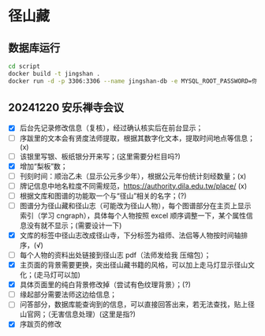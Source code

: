 # 径山藏

## 数据库运行
```bash
cd script
docker build -t jingshan .
docker run -d -p 3306:3306 --name jingshan-db -e MYSQL_ROOT_PASSWORD=你的密码 jingshan
```

## 20241220 安乐禅寺会议
- [x] 后台先记录修改信息（复核），经过确认核实后在前台显示；
- [ ] 序跋里的文本会有贤度法师提取，根据其数字化文本，提取时间地点等信息；(x)
- [ ] 该银里写银、板纸银分开来写；(这里需要分栏目吗?)
- [x] 增加“梨板”数；
- [ ] 刊刻时间：顺治乙未（显示公元多少年），根据公元年份统计刻经数量；(x)
- [ ] 牌记信息中地名粒度不同需规范，https://authority.dila.edu.tw/place/ (x)
- [ ] 根据文库和图谱的功能取一个与“径山”相关的名字；(?)
- [ ] 图谱分为径山藏和径山志（可能改为径山人物），每个图谱部分在主页上显示索引（学习 cngraph），具体每个人物按照 excel 顺序调整一下，某个属性信息没有就不显示；(需要设计一下)
- [x] 文库的标签中径山志改成径山寺，下分标签为祖师、法侣等人物按时间轴排序，(√)
- [ ] 每个人物的资料出处链接到径山志 pdf（法师发给我 压缩包）；
- [x] 主页面的背景需要更换，突出径山藏书籍的风格，可以加上走马灯显示径山文化；(走马灯可以加)
- [x] 具体页面里的纯白背景修改掉（尝试有色纹理背景）；(?)
- [ ] 缘起部分需要法师这边给信息；
- [ ] 问答部分，数据库能查询到的信息，可以直接回答出来，若无法查找，贴上径山官网；（无害信息处理）(这里是指?)
- [x] 序跋页的修改